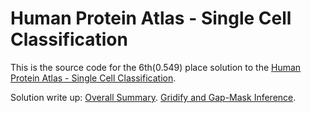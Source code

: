 # Human Protein Atlas - Single Cell Classification
This is the source code for the 6th(0.549) place solution to the [Human Protein Atlas - Single Cell Classification](https://www.kaggle.com/c/hpa-single-cell-image-classification/overview).

Solution write up:
[Overall Summary](https://www.kaggle.com/c/hpa-single-cell-image-classification/discussion/239166).
[Gridify and Gap-Mask Inference](https://www.kaggle.com/c/hpa-single-cell-image-classification/discussion/238365).
